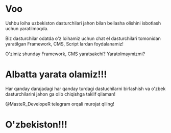 # Voo

Ushbu loiha uzbekiston dasturchilari jahon bilan bellasha olishini isbotlash uchun yaratilmoqda.

Biz dasturchilar odatda o'z loihamiz uchun chat el dasturchilari tomonidan yaratilgan Framework, CMS, Script lardan foydalanamiz!

O'zimiz shunday Framework, CMS yaratsakchi? Yaratolmaymizmi?

# Albatta yarata olamiz!!!

Har qanday darajadagi har qanday turdagi dastuchilarni birlashish va o'zbek dasturchilarini jahon ga olib chiqishga taklif qilaman!

@MasteR_DevelopeR telegram orqali murojat qiling!

# O'zbekiston!!!

